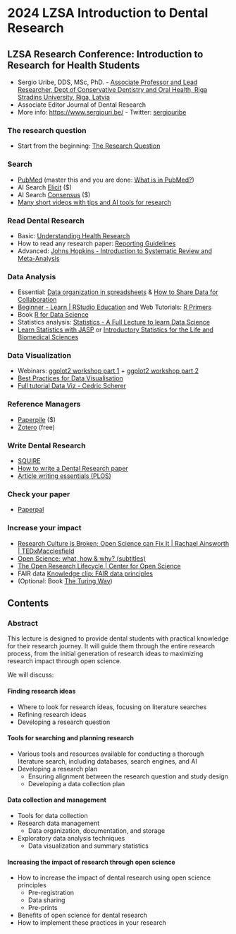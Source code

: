 # 2024 LZSA Introduction to Dental Research

## LZSA Research Conference: Introduction to Research for Health Students

* Sergio Uribe, DDS, MSc, PhD. - [Associate Professor and Lead Researcher, Dept of Conservative Dentistry and Oral Health, Riga Stradins University, Riga, Latvia](https://science.rsu.lv/en/persons/sergio-e-uribe)
* Associate Editor Journal of Dental Research
* More info: https://www.sergiouri.be/ - Twitter: [sergiouribe](https://twitter.com/sergiouribe)

### The research question

* Start from the beginning: [The Research Question](https://www.google.com/url?q=https://docs.google.com/document/d/e/2PACX-1vTEKKYh0dpLnB6geiUz78RGXRpN2v35X2uLz72NZafWZ-R3U8etqXpHyiuaagAIJQtjblqDFdbcYbso/pub\&sa=D\&source=editors\&ust=1715695049770824\&usg=AOvVaw1\_V7gTLcRBgFjgsCQxSSUo)

### Search

* [PubMed](https://www.google.com/url?q=https://pubmed.ncbi.nlm.nih.gov/\&sa=D\&source=editors\&ust=1715695049771138\&usg=AOvVaw0\_0pyrk5ZMQ2Sp0GtW1aG3) (master this and you are done:  [What is in PubMed?](https://www.google.com/url?q=https://www.youtube.com/watch?v%3DCTLHITWD2hA%26list%3DPL7dF9e2qSW0YkmxDTsUG6p4hJjYOPT0Uj\&sa=D\&source=editors\&ust=1715695049771366\&usg=AOvVaw0jr3d9eZRwqSAiZrlbsbdN))
* AI Search [Elicit](https://www.google.com/url?q=https://elicit.com/\&sa=D\&source=editors\&ust=1715695049771723\&usg=AOvVaw05ud\_CB2INLq4LuMtTbwdm) ($)
* AI Search [Consensus](https://www.google.com/url?q=https://consensus.app/\&sa=D\&source=editors\&ust=1715695049771997\&usg=AOvVaw387moqaHnc5Nq2i904VQ06) ($)
* [Many short videos with tips and AI tools for research](https://www.google.com/url?q=https://www.youtube.com/results?search\_query%3Dsearch%2Bai%2Bresearch%2Bstapleton\&sa=D\&source=editors\&ust=1715695049772208\&usg=AOvVaw1uKPzZo3HWZKuh1buGDNDw)

### Read Dental Research

* Basic: [Understanding Health Research](https://www.google.com/url?q=https://www.understandinghealthresearch.org/\&sa=D\&source=editors\&ust=1715695049772498\&usg=AOvVaw3amSvq-3b1qCMY0wUghPN5)
* How to read any research paper: [Reporting Guidelines](https://www.google.com/url?q=https://www.equator-network.org/\&sa=D\&source=editors\&ust=1715695049772739\&usg=AOvVaw3NkHtO58Zs40NL8\_EIsG\_u)
* Advanced: [Johns Hopkins - Introduction to Systematic Review and Meta-Analysis](https://www.google.com/url?q=https://www.coursera.org/learn/systematic-review\&sa=D\&source=editors\&ust=1715695049773063\&usg=AOvVaw0PIGkkyaZXK2ItxfvcwGjI)

### Data Analysis

* Essential: [Data organization in spreadsheets](https://peerj.com/preprints/3183v1/) & [How to Share Data for Collaboration](https://www.tandfonline.com/doi/full/10.1080/00031305.2017.1375987)
* [Beginner - Learn | RStudio Education](https://www.google.com/url?q=https://education.rstudio.com/learn/beginner/\&sa=D\&source=editors\&ust=1715695049773372\&usg=AOvVaw11yKlSrPkr3W-NKZG84jyq) and Web Tutorials: [R Primers](https://www.google.com/url?q=https://posit.cloud/learn/recipes\&sa=D\&source=editors\&ust=1715695049773633\&usg=AOvVaw30uz9V3jarMy0kgLi-kip5)
* Book [R for Data Science](https://www.google.com/url?q=https://r4ds.hadley.nz/\&sa=D\&source=editors\&ust=1715695049773875\&usg=AOvVaw1Ly6AECpKSQaYt2-bNaQ5l)
* Statistics analysis: [Statistics - A Full Lecture to learn Data Science](https://www.google.com/url?q=https://www.youtube.com/watch?v%3DYm1iH8-GQOE\&sa=D\&source=editors\&ust=1715695049774150\&usg=AOvVaw3d3Jac1DZxFCnW7KFPnAmj)
* [Learn Statistics with JASP](https://learnstatswithjasp.com/) or [Introductory Statistics for the Life and Biomedical Sciences](https://www.openintro.org/book/biostat/)

### Data Visualization

* Webinars: [ggplot2 workshop part 1](https://www.google.com/url?q=https://www.youtube.com/watch?v%3Dh29g21z0a68\&sa=D\&source=editors\&ust=1715695049774524\&usg=AOvVaw3DYPu7yXarC7yFu-F8SL2I) + [ggplot2 workshop part 2](https://www.google.com/url?q=https://www.youtube.com/watch?v%3D0m4yywqNPVY%26t%3D5s\&sa=D\&source=editors\&ust=1715695049774697\&usg=AOvVaw2PSy01BNN8KaLMfxB9xHE4)
* [Best Practices for Data Visualisation](https://royal-statistical-society.github.io/datavisguide/)
* [Full tutorial Data Viz - Cedric Scherer](https://cedricscherer.netlify.app/2019/08/05/a-ggplot2-tutorial-for-beautiful-plotting-in-r/)

### Reference Managers

* [Paperpile](https://www.google.com/url?q=https://paperpile.com/app\&sa=D\&source=editors\&ust=1715695049775598\&usg=AOvVaw1VnRLPjHYtsogq8adqb7Wm) ($)
* [Zotero](https://www.google.com/url?q=https://www.zotero.org/\&sa=D\&source=editors\&ust=1715695049775862\&usg=AOvVaw13lvb3tt6Fxbh8-h\_uQ6Rf) (free)

### Write Dental Research

* [SQUIRE](https://www.squire-statement.org/index.cfm?fuseaction=Page.ViewPage\&pageId=471)
* [How to write a Dental Research paper](https://www.google.com/url?q=https://www.goodreports.org/\&sa=D\&source=editors\&ust=1715695049776146\&usg=AOvVaw2zxpKU2nskQqIS8oz11\_qt)
* [Article writing essentials (PLOS)](https://www.google.com/url?q=https://plos.org/resources/writing-center/\&sa=D\&source=editors\&ust=1715695049776361\&usg=AOvVaw2BYzFUdlzOwHHf8dhI\_94b)

### Check your paper

* [Paperpal](https://www.google.com/url?q=https://paperpal.com/\&sa=D\&source=editors\&ust=1715695049776621\&usg=AOvVaw0N5-kYJeJvvigZ6BCpYxRj)

### Increase your impact

* [Research Culture is Broken; Open Science can Fix It | Rachael Ainsworth | TEDxMacclesfield](https://www.google.com/url?q=https://www.youtube.com/watch?v%3Dc-bemNZ-IqA\&sa=D\&source=editors\&ust=1715695049777039\&usg=AOvVaw3611Y4fw9UDfulji9HpHFp)
* [Open Science: what, how & why? (subtitles)](https://www.google.com/url?q=https://www.youtube.com/watch?v%3D3m6p6w8oOw4\&sa=D\&source=editors\&ust=1715695049777327\&usg=AOvVaw3YdnvZYyDryMdwYckavVPS)
* [The Open Research Lifecycle | Center for Open Science](https://www.google.com/url?q=https://www.youtube.com/watch?v%3D9YuNGB3vNOw\&sa=D\&source=editors\&ust=1715695049777572\&usg=AOvVaw3eDGT3qQ\_BaBf9MDV1wtZv)
* FAIR data [Knowledge clip: FAIR data principles](https://www.google.com/url?q=https://www.youtube.com/watch?v%3D2uZxFu9SFi8\&sa=D\&source=editors\&ust=1715695049777841\&usg=AOvVaw0x1S6C7eQrNDz8x7B1mg1q)
* (Optional: Book [The Turing Way](https://the-turing-way.netlify.app/index.html))

## Contents

### Abstract

This lecture is designed to provide dental students with practical knowledge for their research journey. It will guide them through the entire research process, from the initial generation of research ideas to maximizing research impact through open science.

We will discuss:

#### Finding research ideas

* Where to look for research ideas, focusing on literature searches
* Refining research ideas
* Developing a research question

#### Tools for searching and planning research

* Various tools and resources available for conducting a thorough literature search, including databases, search engines, and AI
* Developing a research plan
  * Ensuring alignment between the research question and study design
  * Developing a data collection plan

#### Data collection and management

* Tools for data collection
* Research data management
  * Data organization, documentation, and storage
* Exploratory data analysis techniques
  * Data visualization and summary statistics

#### Increasing the impact of research through open science

* How to increase the impact of dental research using open science principles
  * Pre-registration
  * Data sharing
  * Pre-prints
* Benefits of open science for dental research
* How to implement these practices in your research
